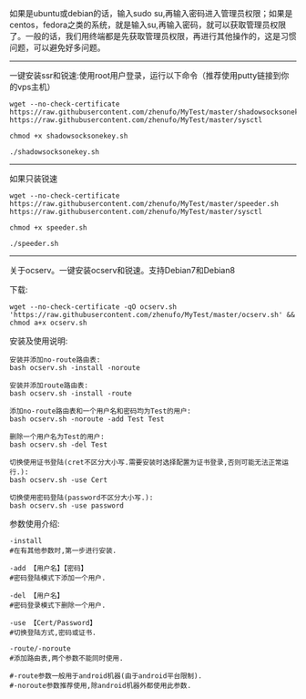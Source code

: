 
如果是ubuntu或debian的话，输入sudo su,再输入密码进入管理员权限；如果是centos，fedora之类的系统，就是输入su,再输入密码，就可以获取管理员权限了。一般的话，我们用终端都是先获取管理员权限，再进行其他操作的，这是习惯问题，可以避免好多问题。

-----------------------------------------------------------------------------------------------------------------------

一键安装ssr和锐速:使用root用户登录，运行以下命令（推荐使用putty链接到你的vps主机）

    wget --no-check-certificate https://raw.githubusercontent.com/zhenufo/MyTest/master/shadowsocksonekey.sh https://raw.githubusercontent.com/zhenufo/MyTest/master/sysctl
    
    chmod +x shadowsocksonekey.sh
    
    ./shadowsocksonekey.sh


-----------------------------------------------------------------------------------------------------------------------

如果只装锐速

    wget --no-check-certificate https://raw.githubusercontent.com/zhenufo/MyTest/master/speeder.sh https://raw.githubusercontent.com/zhenufo/MyTest/master/sysctl
    
    chmod +x speeder.sh
    
    ./speeder.sh

-----------------------------------------------------------------------------------------------------------------------

关于ocserv。一键安装ocserv和锐速。支持Debian7和Debian8

下载:
    
    wget --no-check-certificate -qO ocserv.sh 'https://raw.githubusercontent.com/zhenufo/MyTest/master/ocserv.sh' && chmod a+x ocserv.sh

安装及使用说明:

    安装并添加no-route路由表:
    bash ocserv.sh -install -noroute
  
    安装并添加route路由表:
    bash ocserv.sh -install -route
    
    添加no-route路由表和一个用户名和密码均为Test的用户:
    bash ocserv.sh -noroute -add Test Test
    
    删除一个用户名为Test的用户:
    bash ocserv.sh -del Test
    
    切换使用证书登陆(cret不区分大小写.需要安装时选择配置为证书登录,否则可能无法正常运行.):
    bash ocserv.sh -use Cert
    
    切换使用密码登陆(password不区分大小写.):
    bash ocserv.sh -use password
    
参数使用介绍:
    
    -install
    #在有其他参数时,第一步进行安装.
    
    -add 【用户名】【密码】
    #密码登陆模式下添加一个用户.
    
    -del 【用户名】
    #密码登录模式下删除一个用户.
    
    -use 【Cert/Password】
    #切换登陆方式,密码或证书.
    
    -route/-noroute
    #添加路由表,两个参数不能同时使用.
    
    #-route参数一般用于android机器(由于android平台限制).
    #-noroute参数推荐使用,除android机器外都使用此参数.
